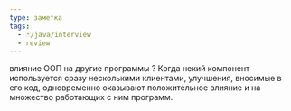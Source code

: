```yaml
---
type: заметка
tags:
  - 🃏/java/interview
  - review
---
```

влияние ООП на другие программы
?
Когда некий компонент используется сразу несколькими клиентами, улучшения, вносимые в его код, одновременно оказывают положительное влияние и на множество работающих с ним программ.